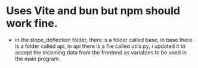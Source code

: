 # Uses Vite and bun but npm should work fine.
- in the slope_deflection folder, there is a folder called base, in base there is a folder called api, in api there is a file called utils.py, i updated it to accept the incoming data from the frontend as variables to be used in the main program.